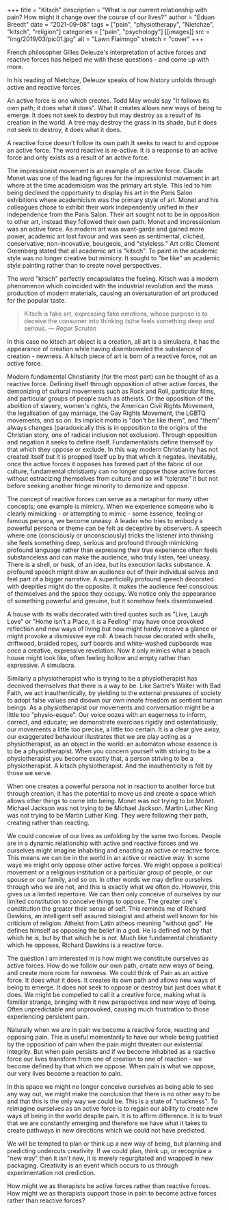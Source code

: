 +++
title = "Kitsch"
description = "What is our current relationship with pain? How might it change over the course of our lives?"
author = "Eduan Breedt"
date = "2021-09-08"
tags = ["pain", "physiotherapy", "Nietchze", "kitsch", "religion"]
categories = ["pain", "psychology"]
[[images]]
  src = "img/2019/03/pic01.jpg"
  alt = "Lawn Flaimngo"
  stretch = "cover"
+++

French philosopher Gilles Deleuze's interpretation of active forces and reactive forces has
helped me with these questions - and come up with more.

In his reading of Nietchze, Deleuze speaks of how history unfolds through active and reactive
forces.

An active force is one which creates. Todd May would say "It follows its own path; it does what
it does". What it creates allows new ways of being to emerge. It does not seek to destroy but
may destroy as a result of its creation in the world. A tree may destroy the grass in its shade, but
it does not seek to destroy, it does what it does.

A reactive force doesn't follow its own path.It seeks to react to and oppose an active force. The
word reactive is re-active. It is a response to an active force and only exists as a result of an
active force.

The impressionist movement is an example of an active force. Claude Monet was one of the
leading figures for the impressionist movement in art where at the time academicism was the
primary art style. This led to him being declined the opportunity to display his art in the Paris
Salon exhibitions where academicism was the primary style of art. Monet and his colleagues
chose to exhibit their work independently unified in their independence from the Paris Salon.
Their art sought not to be in opposition to other art, instead they followed their own path. Monet
and impressionism was an active force. As modern art was avant-garde and gained more
power, academic art lost favour and was seen as sentimental, clichéd, conservative,
non-innovative, bourgeois, and "styleless." Art critic Clement Greenberg stated that all academic
art is "kitsch". To paint in the academic style was no longer creative but mimicry. It sought to "be
like" an academic style painting rather than to create novel perspectives.

The word "kitsch" perfectly encapsulates the feeling. Kitsch was a modern phenomenon which
coincided with the industrial revolution and the mass production of modern materials, causing
an oversaturation of art produced for the popular taste.  

> Kitsch is fake art, expressing fake emotions, whose purpose is to deceive the consumer into thinking
(s)he feels something deep and serious.
> — <cite>Roger Scruton</cite>

In this case no kitsch art object is a creation, all art is
a simulacra, it has the appearance of creation while having disemboweled the substance of
creation - newness. A kitsch piece of art is born of a reactive force, not an active force.

Modern fundamental Christianity (for the most part) can be thought of as a reactive force.
Defining itself through opposition of other active forces, the demonizing of cultural movements
such as Rock and Roll, particular films, and particular groups of people such as atheists. Or the
opposition of the abolition of slavery, women's rights, the American Civil Rights Movement, the legalisation of gay marriage, the Gay Rights Movement, the LGBTQ movements, and so on. Its
implicit motto is "don't be like them", and "them" always changes (paradoxically this is in
opposition to the origins of the Christian story, one of radical inclusion not exclusion). Through
opposition and negation it seeks to define itself. Fundamentalists define themself by that which
they oppose or exclude. In this way modern Christianity has not created itself but it is propped
itself up by that which it negates. Inevitably, once the active forces it opposes has formed part of
the fabric of our culture, fundamental christianty can no longer oppose those active forces
without ostracizing themselves from culture and so will "tolerate" it but not before seeking
another fringe minority to demonize and oppose.

The concept of reactive forces can serve as a metaphor for many other concepts; one example
is mimicry. When we experience someone who is clearly mimicking - or attempting to mimic -
some essence, feeling or famous persona, we become uneasy. A leader who tries to embody a
powerful persona or theme can be felt as deceptive by observers. A speech where one
(consciously or unconsciously) tricks the listener into thinking she feels something deep, serious
and profound through mimicking profound language rather than expressing their true experience
often feels substanceless and can make the audience, who truly listen, feel uneasy. There is a
shell, or husk, of an idea, but its execution lacks substance. A profound speech might draw an
audience out of their individual selves and feel part of a bigger narrative. A superficially
profound speech decorated with deepities might do the opposite. It makes the audience feel
conscious of themselves and the space they occupy. We notice only the appearance of
something powerful and genuine, but it somehow feels disemboweled.

A house with its walls decorated with tired quotes such as "Live, Laugh Love" or "Home isn't a
Place, it is a Feeling" may have once provoked reflection and new ways of living but now might
hardly receive a glance or might provoke a dismissive eye roll. A beach house decorated with
shells, driftwood, braided ropes, surf boards and white-washed cupboards was once a creative,
expressive revelation. Now it only mimics what a beach house might look like, often feeling
hollow and empty rather than expressive. A simulacra.

Similarly a physiotherapist who is trying to be a physiotherapist has deceived themselves that
there is a way to be. Like Sartre's Waiter with Bad Faith, we act inauthentically, by yielding to the
external pressures of society to adopt false values and disown our own innate freedom as
sentient human beings. As a physiotherapist our movements and conversation might be a little
too "physio-esque". Our voice oozes with an eagerness to inform, correct, and educate; we
demonstrate exercises rigidly and ostentatiously; our movements a little too precise, a little too
certain. It is a clear give away, our exaggerated behaviour illustrates that we are play acting as a
physiotherapist, as an object in the world: an automaton whose essence is to be a
physiotherapist. When you concern yourself with striving to be a physiotherapist you become
exactly that, a person striving to be a physiotherapist. A kitsch physiotherapist. And the
inauthenticity is felt by those we serve.

When one creates a powerful persona not in reaction to another force but through creation, it
has the potential to move us and create a space which allows other things to come into being. Monet was not trying to be Monet. Michael Jackson was not trying to be Michael Jackson.
Martin Luther King was not trying to be Martin Luther King. They were following their path,
creating rather than reacting.

We could conceive of our lives as unfolding by the same two forces. People are in a dynamic
relationship with active and reactive forces and we ourselves might imagine inhabiting and
enacting an active or reactive force. This means we can be in the world in an active or reactive
way. In some ways we might only oppose other active forces. We might oppose a political
movement or a religious institution or a particular group of people, or our spouse or our family,
and so on. In other words we may define ourselves through who we are not, and this is exactly
what we often do. However, this gives us a limited repertoire. We can then only conceive of
ourselves by our limited constitution to conceive things to oppose. The greater one's constitution
the greater their sense of self. This reminds me of Richard Dawkins, an intelligent self assured
biologist and atheist well known for his criticism of religion. Atheist from Latin atheos meaning
"without god". He defines himself as opposing the belief in a god. He is defined not by that
which he is, but by that which he is not. Much like fundamental christianity which he opposes,
Richard Dawkins is a reactive force.

The question I am interested in is how might we constitute ourselves as active forces. How do
we follow our own path, create new ways of being, and create more room for newness.
We could think of Pain as an active force. It does what it does. It creates its own path and allows
new ways of being to emerge. It does not seek to oppose or destroy but just does what it does.
We might be compelled to call it a creative force, making what is familiar strange, bringing with it
new perspectives and new ways of being. Often unpredictable and unprovoked, causing much
frustration to those experiencing persistent pain.

Naturally when we are in pain we become a reactive force, reacting and opposing pain. This is
useful momentarily to have our whole being justified by the opposition of pain when the pain
might threaten our existential integrity. But when pain persists and if we become inhabited as a
reactive force our lives transform from one of creation to one of reaction - we become defined
by that which we oppose. When pain is what we oppose, our very lives become a reaction to
pain.

In this space we might no longer conceive ourselves as being able to see any way out, we might
make the conclusion that there is no other way to be and that this is the only way we could be.
This is a state of "stuckness".
To reimagine ourselves as an active force is to regain our ability to create new ways of being in
the world despite pain. It is to affirm difference. It is to trust that we are constantly emerging and
therefore we have what it takes to create pathways in new directions which we could not have
predicted.

We will be tempted to plan or think up a new way of being, but planning and predicting
undercuts creativity. If we could plan, think up, or recognize a "new way" then it isn't new, it is
merely regurgitated and wrapped in new packaging. Creativity is an event which occurs to us
through experimentation not prediction.

How might we as therapists be active forces rather than reactive forces. How might we as
therapists support those in pain to become active forces rather than reactive forces?